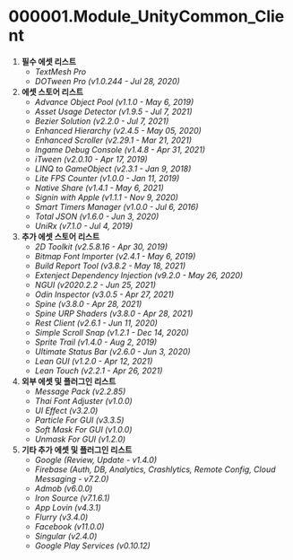 # 000001.Module_UnityCommon_Client
1. **필수 에셋 리스트**
	- *TextMesh Pro*
	- *DOTween Pro (v1.0.244 - Jul 28, 2020)*
2. **에셋 스토어 리스트**
	- *Advance Object Pool (v1.1.0 - May 6, 2019)*
	- *Asset Usage Detector (v1.9.5 - Jul 7, 2021)*
	- *Bezier Solution (v2.2.0 - Jul 7, 2021)*
	- *Enhanced Hierarchy (v2.4.5 - May 05, 2020)*
	- *Enhanced Scroller (v2.29.1 - Mar 21, 2021)*
	- *Ingame Debug Console (v1.4.8 - Apr 31, 2021)*
	- *iTween (v2.0.10 - Apr 17, 2019)*
	- *LINQ to GameObject (v2.3.1 - Jan 9, 2018)*
	- *Lite FPS Counter (v1.0.0 - Jan 11, 2019)*
	- *Native Share (v1.4.1 - May 6, 2021)*
	- *Signin with Apple (v1.1.1 - Nov 9, 2020)*
	- *Smart Timers Manager (v1.0.0 - Jul 6, 2016)*
	- *Total JSON (v1.6.0 - Jun 3, 2020)*
	- *UniRx (v7.1.0 - Jul 4, 2019)*
3. **추가 에셋 스토어 리스트**
	- *2D Toolkit (v2.5.8.16 - Apr 30, 2019)*
	- *Bitmap Font Importer (v2.4.1 - May 6, 2019)*
	- *Build Report Tool (v3.8.2 - May 18, 2021)*
	- *Extenject Dependency Injection (v9.2.0 - May 26, 2020)*
	- *NGUI (v2020.2.2 - Jun 25, 2021)*
	- *Odin Inspector (v3.0.5 - Apr 27, 2021)*
	- *Spine (v3.8.0 - Apr 28, 2021)*
	- *Spine URP Shaders (v3.8.0 - Apr 28, 2021)*
	- *Rest Client (v2.6.1 - Jun 11, 2020)*
	- *Simple Scroll Snap (v1.2.1 - Dec 14, 2020)*
	- *Sprite Trail (v1.4.0 - Aug 2, 2019)*
	- *Ultimate Status Bar (v2.6.0 - Jun 3, 2020)*
	- *Lean GUI (v1.2.0 - Apr 12, 2021)*
	- *Lean Touch (v2.2.1 - Apr 26, 2021)*
4. **외부 에셋 및 플러그인 리스트**
	- *Message Pack (v2.2.85)*
	- *Thai Font Adjuster (v1.0.0)*
	- *UI Effect (v3.2.0)*
	- *Particle For GUI (v3.3.5)*
	- *Soft Mask For GUI (v1.0.0)*
	- *Unmask For GUI (v1.2.0)*
5. **기타 추가 에셋 및 플러그인 리스트**
	- *Google (Review, Update - v1.4.0)*
	- *Firebase (Auth, DB, Analytics, Crashlytics, Remote Config, Cloud Messaging - v7.2.0)*
	- *Admob (v6.0.0)*
	- *Iron Source (v7.1.6.1)*
	- *App Lovin (v4.3.1)*
	- *Flurry (v3.4.0)*
	- *Facebook (v11.0.0)*
	- *Singular (v2.4.0)*
	- *Google Play Services (v0.10.12)*
